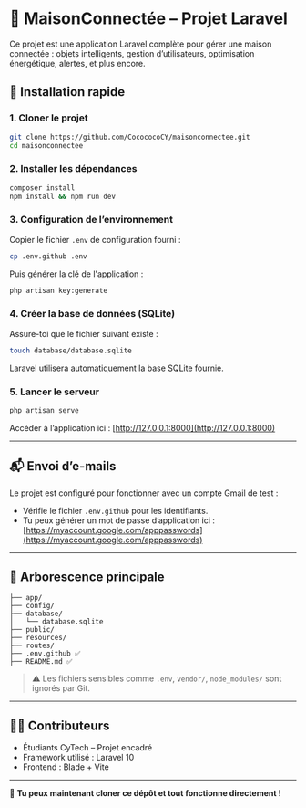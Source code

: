 # 🏡 MaisonConnectée – Projet Laravel

Ce projet est une application Laravel complète pour gérer une maison connectée : objets intelligents, gestion d’utilisateurs, optimisation énergétique, alertes, et plus encore.

## 🚀 Installation rapide

### 1. Cloner le projet

```bash
git clone https://github.com/CocococoCY/maisonconnectee.git
cd maisonconnectee
```

### 2. Installer les dépendances

```bash
composer install
npm install && npm run dev
```

### 3. Configuration de l’environnement

Copier le fichier `.env` de configuration fourni :

```bash
cp .env.github .env
```

Puis générer la clé de l'application :

```bash
php artisan key:generate
```

### 4. Créer la base de données (SQLite)

Assure-toi que le fichier suivant existe :

```bash
touch database/database.sqlite
```

Laravel utilisera automatiquement la base SQLite fournie.

### 5. Lancer le serveur

```bash
php artisan serve
```

Accéder à l’application ici : [http://127.0.0.1:8000](http://127.0.0.1:8000)

---

## 📬 Envoi d’e-mails

Le projet est configuré pour fonctionner avec un compte Gmail de test :

- Vérifie le fichier `.env.github` pour les identifiants.
- Tu peux générer un mot de passe d’application ici : [https://myaccount.google.com/apppasswords](https://myaccount.google.com/apppasswords)

---

## 📁 Arborescence principale

```
├── app/
├── config/
├── database/
│   └── database.sqlite
├── public/
├── resources/
├── routes/
├── .env.github ✅
├── README.md ✅
```

> ⚠️ Les fichiers sensibles comme `.env`, `vendor/`, `node_modules/` sont ignorés par Git.

---

## 👨‍💻 Contributeurs

- Étudiants CyTech – Projet encadré
- Framework utilisé : Laravel 10
- Frontend : Blade + Vite

---

🧠 **Tu peux maintenant cloner ce dépôt et tout fonctionne directement !**
